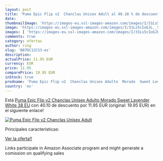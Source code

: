 ```yaml
---
layout: post
title: 'Puma Epic Flip v2  Chanclas Unisex Adult al 40.10 % de descuento'
date: 
thumbnailImage: 'https://images-eu.ssl-images-amazon.com/images/I/31Ls5cIoGJL._SL200_.jpg'
image: 'https://images-eu.ssl-images-amazon.com/images/I/31Ls5cIoGJL._SL200_.jpg'
images: [ 'https://images-eu.ssl-images-amazon.com/images/I/31Ls5cIoGJL._SL200_.jpg' ]
comments: true
category: ofertas
author: ring
slug: 'B07DC12CS3-es'
description:
actualPrice: 11.95 EUR
currency: EUR
price: 11.95
comparePrice: 19.95 EUR
inStock: true
prodname: 'Puma Epic Flip v2  Chanclas Unisex Adulto  Morado  Sweet Lavender White   38 EU'
country: 'es'
---
```


Está [Puma Epic Flip v2  Chanclas Unisex Adulto  Morado  Sweet Lavender White   38 EU](https://www.amazon.es/dp/B07DC12CS3/?tag=tolees-21) con 40.10 de descuento por 11.95 EUR (original: 19.95 EUR) en el siguiente enlace!

[![Puma Epic Flip v2  Chanclas Unisex Adult](https://images-eu.ssl-images-amazon.com/images/I/31Ls5cIoGJL._SL200_.jpg)](https://www.amazon.es/dp/B07DC12CS3/?tag=tolees-21)

Principales características:


[Ver la oferta!!](https://www.amazon.es/dp/B07DC12CS3/?tag=tolees-21)

Links participate in Amazon Associate program and might generate a comission on qualifying sales


